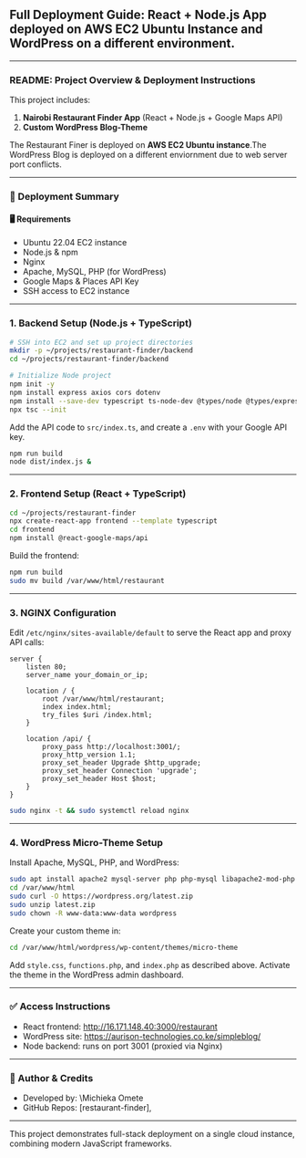 ## Full Deployment Guide: React + Node.js App deployed on  AWS EC2 Ubuntu Instance and WordPress on a different environment.

---

### README: Project Overview & Deployment Instructions

This project includes:

1. **Nairobi Restaurant Finder App** (React + Node.js + Google Maps API)
2. **Custom WordPress Blog-Theme**

The Restaurant Finer is deployed on  **AWS EC2 Ubuntu instance**.The WordPress Blog is deployed on a different enviornment due to web server port conflicts.

---

### 🚀 Deployment Summary

#### 🖥️ Requirements

* Ubuntu 22.04 EC2 instance
* Node.js & npm
* Nginx
* Apache, MySQL, PHP (for WordPress)
* Google Maps & Places API Key
* SSH access to EC2 instance

---

### 1. Backend Setup (Node.js + TypeScript)

```bash
# SSH into EC2 and set up project directories
mkdir -p ~/projects/restaurant-finder/backend
cd ~/projects/restaurant-finder/backend

# Initialize Node project
npm init -y
npm install express axios cors dotenv
npm install --save-dev typescript ts-node-dev @types/node @types/express
npx tsc --init
```

Add the API code to `src/index.ts`, and create a `.env` with your Google API key.

```bash
npm run build
node dist/index.js &
```

---

### 2. Frontend Setup (React + TypeScript)

```bash
cd ~/projects/restaurant-finder
npx create-react-app frontend --template typescript
cd frontend
npm install @react-google-maps/api
```

Build the frontend:

```bash
npm run build
sudo mv build /var/www/html/restaurant
```

---

### 3. NGINX Configuration

Edit `/etc/nginx/sites-available/default` to serve the React app and proxy API calls:

```nginx
server {
    listen 80;
    server_name your_domain_or_ip;

    location / {
        root /var/www/html/restaurant;
        index index.html;
        try_files $uri /index.html;
    }

    location /api/ {
        proxy_pass http://localhost:3001/;
        proxy_http_version 1.1;
        proxy_set_header Upgrade $http_upgrade;
        proxy_set_header Connection 'upgrade';
        proxy_set_header Host $host;
    }
}
```

```bash
sudo nginx -t && sudo systemctl reload nginx
```

---

### 4. WordPress Micro-Theme Setup

Install Apache, MySQL, PHP, and WordPress:

```bash
sudo apt install apache2 mysql-server php php-mysql libapache2-mod-php php-cli unzip -y
cd /var/www/html
sudo curl -O https://wordpress.org/latest.zip
sudo unzip latest.zip
sudo chown -R www-data:www-data wordpress
```

Create your custom theme in:

```bash
cd /var/www/html/wordpress/wp-content/themes/micro-theme
```

Add `style.css`, `functions.php`, and `index.php` as described above.
Activate the theme in the WordPress admin dashboard.

---

### ✅ Access Instructions

* React frontend: http://16.171.148.40:3000/restaurant
* WordPress site: https://aurison-technologies.co.ke/simpleblog/
* Node backend: runs on port 3001 (proxied via Nginx)

---

### 🧾 Author & Credits

* Developed by: \Michieka Omete
* GitHub Repos: \[restaurant-finder],

---

This project demonstrates full-stack deployment on a single cloud instance, combining modern JavaScript frameworks.
